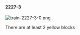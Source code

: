#### 2227-3
![train-2227-3-0.png](https://github.com/lil-lab/nlvr/raw/master/nlvr/train/images/46/train-2227-3-0.png "train-2227-3-0.png")

There are at least 2 yellow blocks